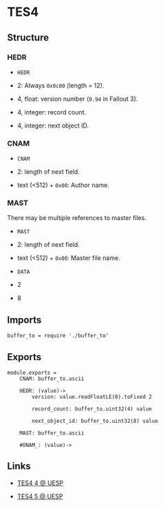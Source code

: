 # TES4

## Structure

### HEDR

- `HEDR`

- 2: Always `0x0c00` (length = 12).

- 4, float: version number (`0.94` in Fallout 3).

- 4, integer: record count.

- 4, integer: next object ID.


### CNAM

- `CNAM`

- 2: length of next field.

- text (<512) + `0x00`: Author name.


### MAST

There may be multiple references to master files.

- `MAST`

- 2: length of next field.

- text (<512) + `0x00`: Master file name.

- `DATA`

- 2

- 8


## Imports

	buffer_to = require './buffer_to'


## Exports

	module.exports =
		CNAM: buffer_to.ascii

		HEDR: (value)->
			version: value.readFloatLE(0).toFixed 2

			record_count: buffer_to.uint32(4) value

			next_object_id: buffer_to.uint32(8) value

		MAST: buffer_to.ascii

		#ONAM_: (value)->


## Links

- [TES4 4 @ UESP](http://www.uesp.net/wiki/Tes4Mod:Mod_File_Format/TES4)

- [TES4 5 @ UESP](http://www.uesp.net/wiki/Tes5Mod:Mod_File_Format/TES4)
